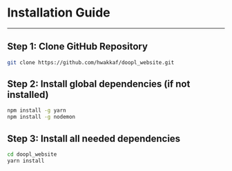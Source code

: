 # Installation Guide
---
## Step 1: Clone GitHub Repository

```bash
git clone https://github.com/hwakkaf/doopl_website.git
```

## Step 2: Install global dependencies (if not installed)

```bash
npm install -g yarn
npm install -g nodemon
```

## Step 3: Install all needed dependencies
```bash
cd doopl_website
yarn install
```